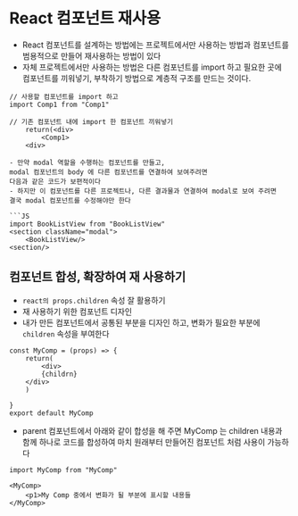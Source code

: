 # React 컴포넌트 재사용

- React 컴포넌트를 설계하는 방법에는 프로젝트에서만 사용하는 방법과
  컴포넌트를 범용적으로 만들어 재사용하는 방법이 있다
- 자체 프로젝트에서만 사용하는 방법은 다른 컴포넌트를 import 하고 필요한 곳에 컴포넌트를
  끼워넣기, 부착하기 방법으로 계층적 구조를 만드는 것이다.

````JS
// 사용할 컴포넌트를 import 하고
import Comp1 from "Comp1"

// 기존 컴포넌트 내에 import 한 컴포넌트 끼워넣기
    return(<div>
        <Comp1>
    <div>

- 만약 modal 역할을 수행하는 컴포넌트를 만들고,
modal 컴포넌트의 body 에 다른 컴포넌트를 연결하여 보여주려면
다음과 같은 코드가 보편적이다
- 하지만 이 컴포넌트를 다른 프로젝트나, 다른 결과물과 연결하여 modal로 보여 주려면
결국 modal 컴포넌트를 수정해야만 한다

```JS
import BookListView from "BookListView"
<section className="modal">
    <BookListView/>
<section/>
````

## 컴포넌트 합성, 확장하여 재 사용하기

- `react의 props.children` 속성 잘 활용하기
- 재 사용하기 위한 컴포넌트 디자인
- 내가 만든 컴포넌트에서 공통된 부분을 디자인 하고, 변화가 필요한 부분에 `children`
  속성을 부여한다

```JS
const MyComp = (props) => {
    return(
        <div>
        {childrn}
    </div>
    )

}
export default MyComp
```

- parent 컴포넌트에서 아래와 같이 합성을 해 주면
  MyComp 는 children 내용과 함께 하나로 코드를 합성하여
  마치 원래부터 만들어진 컴포넌트 처럼 사용이 가능하다

```JS
import MyComp from "MyComp"

<MyComp>
    <p1>My Comp 중에서 변화가 될 부분에 표시할 내용들
</MyComp>
```

